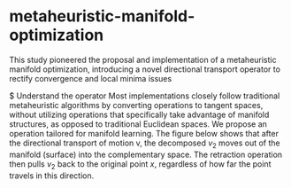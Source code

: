 # metaheuristic-manifold-optimization
 This study pioneered the proposal and implementation of a metaheuristic manifold optimization, introducing a novel directional transport operator to rectify convergence and local minima issues


$ Understand the operator
Most implementations closely follow traditional metaheuristic algorithms by converting operations to tangent spaces, without utilizing operations that specifically take advantage of manifold structures, as opposed to traditional Euclidean spaces. We propose an operation tailored for manifold learning. The figure below shows that after the directional transport of motion v, the decomposed $v_2$ moves out of the manifold (surface) into the complementary space. The retraction operation then pulls $v_2$ back to the original point $x$, regardless of how far the point travels in this direction.






